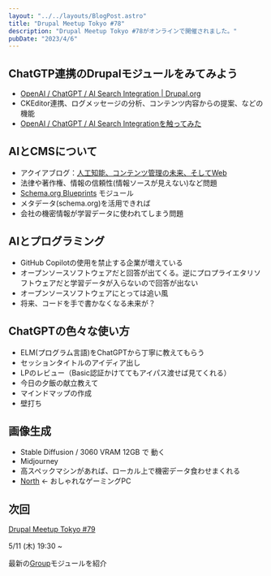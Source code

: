 ```yaml
---
layout: "../../layouts/BlogPost.astro"
title: "Drupal Meetup Tokyo #78"
description: "Drupal Meetup Tokyo #78がオンラインで開催されました。"
pubDate: "2023/4/6"
---
```


## ChatGTP連携のDrupalモジュールをみてみよう

- [OpenAI / ChatGPT / AI Search Integration | Drupal.org](https://www.drupal.org/project/openai)
- CKEditor連携、ログメッセージの分析、コンテンツ内容からの提案、などの機能
- [OpenAI / ChatGPT / AI Search Integrationを触ってみた](https://takayuki.hagihara.tokyo/blog/2023-04-06)

## AIとCMSについて

- アクイアブログ：[人工知能、コンテンツ管理の未来、そしてWeb](https://www.acquia.com/jp/blog/artificial-intelligence-future-content-management-and-web)
- 法律や著作権、情報の信頼性(情報ソースが見えない)など問題
- [Schema.org Blueprints](https://www.drupal.org/project/schemadotorg) モジュール
- メタデータ(schema.org)を活用できれば
- 会社の機密情報が学習データに使われてしまう問題

## AIとプログラミング

- GitHub Copilotの使用を禁止する企業が増えている
- オープンソースソフトウェアだと回答が出てくる。逆にプロプライエタリソフトウェアだと学習データが入らないので回答が出ない
- オープンソースソフトウェアにとっては追い風
- 将来、コードを手で書かなくなる未来が？

## ChatGPTの色々な使い方

- ELM(プログラム言語)をChatGPTから丁寧に教えてもらう
- セッションタイトルのアイディア出し
- LPのレビュー（Basic認証かけててもアイパス渡せば見てくれる）
- 今日の夕飯の献立教えて
- マインドマップの作成
- 壁打ち

## 画像生成

- Stable Diffusion / 3060 VRAM 12GB で 動く
- Midjourney
- 高スペックマシンがあれば、ローカル上で機密データ食わせまくれる
- [North](https://www.fractal-design.com/ja/products/cases/north/) <- おしゃれなゲーミングPC

## 次回

[Drupal Meetup Tokyo #79](https://drupal-tokyo.connpass.com/event/280394/) 

5/11 (木) 19:30 ~ 

最新の[Group](https://www.drupal.org/project/group)モジュールを紹介